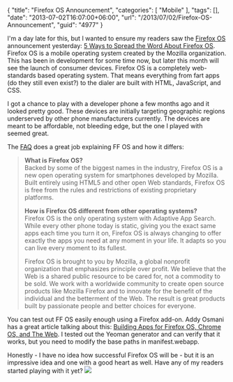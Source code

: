{
	"title": "Firefox OS Announcement",
	"categories": [
		"Mobile"
	],
	"tags": [],
	"date": "2013-07-02T16:07:00+06:00",
	"url": "/2013/07/02/Firefox-OS-Announcement",
	"guid": "4977"
}

I'm a day late for this, but I wanted to ensure my readers saw the <a href="http://www.mozilla.org/en-US/firefox/os/">Firefox OS</a> announcement yesterday: <a href="https://blog.mozilla.org/theden/2013/07/01/5-ways-to-spread-the-word-about-firefox-os/">5 Ways to Spread the Word About Firefox OS</a>. Firefox OS is a mobile operating system created by the Mozilla organization. This has been in development for some time now, but later this month will see the launch of consumer devices. Firefox OS is a completely web-standards based operating system. That means everything from fart apps (do they still even exist?) to the dialer are built with HTML, JavaScript, and CSS.
<!--more-->
I got a chance to play with a developer phone a few months ago and it looked pretty good. These devices are initially targeting geographic regions underserved by other phone manufacturers currently. The devices are meant to be affordable, not bleeding edge, but the one I played with seemed great. 

The <a href="http://www.mozilla.org/en-US/firefox/os/faq/">FAQ</a> does a great job explaining FF OS and how it differs:

<blockquote>
<strong>What is Firefox OS?</strong><br/>
Backed by some of the biggest names in the industry, Firefox OS is a new open operating system for smartphones developed by Mozilla. Built entirely using HTML5 and other open Web standards, Firefox OS is free from the rules and restrictions of existing proprietary platforms.

<strong>How is Firefox OS different from other operating systems?</strong><br/>
Firefox OS is the only operating system with Adaptive App Search. While every other phone today is static, giving you the exact same apps each time you turn it on, Firefox OS is always changing to offer exactly the apps you need at any moment in your life. It adapts so you can live every moment to its fullest.

Firefox OS is brought to you by Mozilla, a global nonprofit organization that emphasizes principle over profit. We believe that the Web is a shared public resource to be cared for, not a commodity to be sold. We work with a worldwide community to create open source products like Mozilla Firefox and to innovate for the benefit of the individual and the betterment of the Web. The result is great products built by passionate people and better choices for everyone.
</blockquote>

You can test out FF OS easily enough using a Firefox add-on. Addy Osmani has a great article talking about this: <a href="http://thenittygritty.co/ffos-apps">Building Apps for Firefox OS, Chrome OS, and The Web</a>. I tested out the Yeoman generator and can verify that it works, but you need to modify the base paths in manifest.webapp.

Honestly - I have no idea how successful Firefox OS will be - but it is an impressive idea and one with a good heart as well. Have any of my readers started playing with it yet?
<img src="http://www.raymondcamden.com/images/foxy-splash.png" />